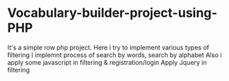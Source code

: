 # Vocabulary-builder-project-using-PHP
It's a simple row php project.
Here i try to implement various types of filtering
I implemnt process of search by words, search by alphabet
Also i apply some javascript in filtering & registration/login
Apply Jquery in filtering

